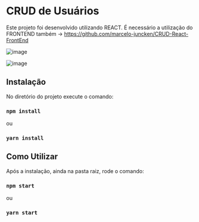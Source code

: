 # CRUD de Usuários

Este projeto foi desenvolvido utilizando REACT. É necessário a utilização do FRONTEND também -> https://github.com/marcelo-juncken/CRUD-React-FrontEnd 

![image](https://github.com/marcelo-juncken/CRUD-React-FrontEnd/assets/24771425/993d85ba-3f8a-4d30-bbe7-8e77a4108542)

![image](https://github.com/marcelo-juncken/CRUD-React-FrontEnd/assets/24771425/4ec3f9d0-e883-44cb-81d1-3940750ef51b)

## Instalação

No diretório do projeto execute o comando:

### `npm install`

ou

### `yarn install`

## Como Utilizar

Após a instalação, ainda na pasta raiz, rode o comando:

### `npm start`

ou

### `yarn start`
